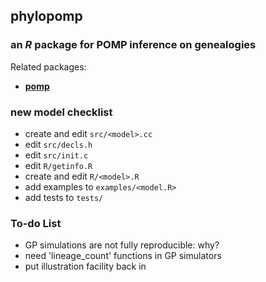 ## **phylopomp**

### an *R* package for POMP inference on genealogies

Related packages:

- [**pomp**](https://kingaa.github.io/pomp/)

### new model checklist

- create and edit `src/<model>.cc`
- edit `src/decls.h`
- edit `src/init.c`
- edit `R/getinfo.R`
- create and edit `R/<model>.R`
- add examples to `examples/<model.R>`
- add tests to `tests/`

### To-do List

- GP simulations are not fully reproducible: why?
- need 'lineage_count' functions in GP simulators
- put illustration facility back in


